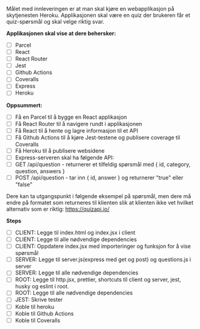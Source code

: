 Målet med innleveringen er at man skal kjøre en webapplikasjon på skytjenesten Heroku. Applikasjonen skal være en quiz der brukeren får et quiz-spørsmål og skal velge riktig svar.

**Applikasjonen skal vise at dere behersker:**
- [ ] Parcel
- [ ] React
- [ ] React Router
- [ ] Jest
- [ ] Github Actions
- [ ] Coveralls
- [ ] Express
- [ ] Heroku

**Oppsummert:**
- [ ] Få en Parcel til å bygge en React applikasjon
- [ ] Få React Router til å navigere rundt i applikasjonen
- [ ] Få React til å hente og lagre informasjon til et API
- [ ] Få Github Actions til å kjøre Jest-testene og publisere coverage til Coveralls
- [ ] Få Heroku til å publisere websidene
- [ ] Express-serveren skal ha følgende API:
- [ ] GET /api/question - returnerer et tilfeldig spørsmål med { id, category, question, answers }
- [ ] POST /api/question - tar inn { id, answer } og returnerer "true" eller "false"

Dere kan ta utgangspunkt i følgende eksempel på spørsmål, men dere må endre på formatet som returneres til klienten slik at klienten ikke vet hvilket alternativ som er riktig: https://quizapi.io/

**Steps**
- [ ] CLIENT: Legge til index.html og index.jsx i client
- [ ] CLIENT: Legge til alle nødvendige dependencies
- [ ] CLIENT: Oppdatere index.jsx med importeringer og funksjon for å vise spørsmål
- [ ] SERVER: Legge til server.js(express med get og post) og questions.js i server
- [ ] SERVER: Legge til alle nødvendige dependencies
- [ ] ROOT: Legge til http.jsx, prettier, shortcuts til client og server, jest, husky og eslint i root.
- [ ] ROOT: Legge til alle nødvendige dependencies
- [ ] JEST: Skrive tester
- [ ] Koble til heroku
- [ ] Koble til Github Actions
- [ ] Koble til Coveralls